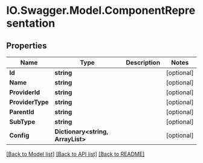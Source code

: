 # IO.Swagger.Model.ComponentRepresentation
## Properties

Name | Type | Description | Notes
------------ | ------------- | ------------- | -------------
**Id** | **string** |  | [optional] 
**Name** | **string** |  | [optional] 
**ProviderId** | **string** |  | [optional] 
**ProviderType** | **string** |  | [optional] 
**ParentId** | **string** |  | [optional] 
**SubType** | **string** |  | [optional] 
**Config** | **Dictionary&lt;string, ArrayList&gt;** |  | [optional] 

[[Back to Model list]](../README.md#documentation-for-models) [[Back to API list]](../README.md#documentation-for-api-endpoints) [[Back to README]](../README.md)

